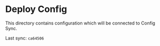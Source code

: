 # Deploy Config

This directory contains configuration which will be connected to Config Sync.

Last sync: `ca64506`
